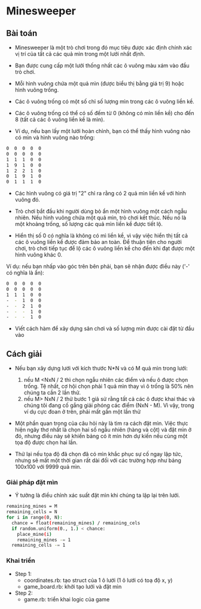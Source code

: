 # Minesweeper
## Bài toán
- Minesweeper là một trò chơi trong đó mục tiêu được xác định chính xác vị trí 
của tất cả các quả mìn trong một lưới nhất định. 
- Bạn được cung cấp một lưới thống nhất các ô vuông màu xám vào đầu trò chơi. 
- Mỗi hình vuông chứa một quả mìn (được biểu thị bằng giá trị 9) hoặc hình vuông trống. 
- Các ô vuông trống có một số chỉ số lượng mìn trong các ô vuông liền kề. 
- Các ô vuông trống có thể có số đếm từ 0 (không có mìn liền kề) cho đến 8 (tất cả các ô vuông liền kề là mìn).
  
- Ví dụ, nếu bạn lấy một lưới hoàn chỉnh, bạn có thể thấy hình vuông nào có mìn và hình vuông nào trống:
``` sh
0  0  0  0  0
0  0  0  0  0
1  1  1  0  0
1  9  1  0  0
1  2  2  1  0
0  1  9  1  0
0  1  1  1  0
```
- Các hình vuông có giá trị "2" chỉ ra rằng có 2 quả mìn liền kề với hình vuông đó.
- Trò chơi bắt đầu khi người dùng bỏ ẩn một hình vuông một cách ngẫu nhiên. 
Nếu hình vuông chứa một quả mìn, trò chơi kết thúc. 
Nếu nó là một khoảng trống, số lượng các quả mìn liền kề được tiết lộ.

- Hiển thị số 0 có nghĩa là không có mì liền kề, vì vậy việc hiển thị tất cả các ô vuông liền kề được đảm bảo an toàn. 
Để thuận tiện cho người chơi, trò chơi tiếp tục để lộ các ô vuông liền kề cho đến khi đạt được một hình vuông khác 0.

Ví dụ: nếu bạn nhấp vào góc trên bên phải, bạn sẽ nhận được điều này ('-' có nghĩa là ẩn):
``` sh
0  0  0  0  0
0  0  0  0  0
1  1  1  0  0
-  -  1  0  0
-  -  2  1  0
-  -  -  1  0
-  -  -  1  0
```
- Viết cách hàm để xây dựng sân chơi và số lượng mìn được cài đặt từ đầu vào
## Cách giải
- Nếu bạn xây dựng lưới với kích thước N*N và có M quả mìn trong lưới:
    
    1) nếu M <NxN / 2 thì chọn ngẫu nhiên các điểm và nếu ô được chọn trống.
    Tệ nhất, cơ hội chọn phải 1 quả mìn thay vì ô trống là 50% nên 
    chúng ta cần 2 lần thử.
    2) nếu M> NxN / 2 thử bước 1 giả sử rằng tất cả các ô được khai thác 
    và chúng tôi đang cố gắng giải phóng các điểm (NxN - M). 
    Vì vậy, trong ví dụ cực đoan ở trên, phải mất gần một lần thử

- Một phần quan trọng của câu hỏi này là tìm ra cách đặt mìn. 
Việc thực hiện ngây thơ nhất là chọn hai số ngẫu nhiên (hàng và cột) và đặt mìn ở đó, 
nhưng điều này sẽ khiến bảng có ít mìn hơn dự kiến nếu cùng một tọa độ được chọn hai lần. 
- Thử lại nếu tọa độ đã chọn đã có mìn khắc phục sự cố ngay lập tức, 
nhưng sẽ mất một thời gian rất dài đối với các trường hợp như bảng 100x100 với 9999 quả mìn.

### Giải pháp đặt mìn
- Ý tưởng là điều chỉnh xác suất đặt mìn khi chúng ta lặp lại trên lưới.
``` sh
remaining_mines = M 
remaining_cells = N 
for i in range(0, N): 
  chance = float(remaining_mines) / remaining_cels 
  if random.uniform(0., 1.) < chance: 
    place_mine(i) 
    remaining_mines -= 1 
  remaining_cells -= 1
```

### Khai triển
- Step 1:
    + coordinates.rb: tạo struct của 1 ô lưới (1 ô lưới có toạ độ x, y) 
    + game_board.rb: khởi tạo lưới và đặt mìn
- Step 2:
    + game.rb: triển khai logic của game
